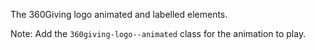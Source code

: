 The 360Giving logo animated and labelled elements.

Note: Add the `360giving-logo--animated` class for the animation to play.

